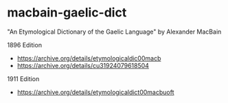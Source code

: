 # macbain-gaelic-dict
"An Etymological Dictionary of the Gaelic Language" by Alexander MacBain

1896 Edition
* https://archive.org/details/etymologicaldic00macb
* https://archive.org/details/cu31924079618504

1911 Edition
* https://archive.org/details/etymologicaldict00macbuoft

